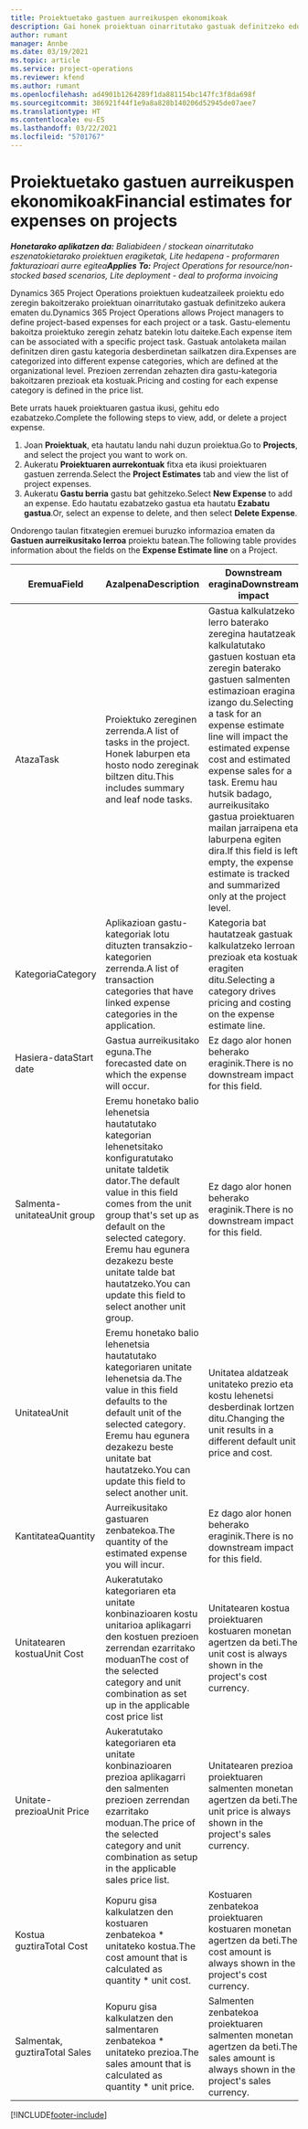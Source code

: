 ```yaml
---
title: Proiektuetako gastuen aurreikuspen ekonomikoak
description: Gai honek proiektuan oinarritutako gastuak definitzeko edo kalkulatzeko informazioa eskaintzen du.
author: rumant
manager: Annbe
ms.date: 03/19/2021
ms.topic: article
ms.service: project-operations
ms.reviewer: kfend
ms.author: rumant
ms.openlocfilehash: ad4901b1264289f1da881154bc147fc3f8da698f
ms.sourcegitcommit: 386921f44f1e9a8a828b140206d52945de07aee7
ms.translationtype: HT
ms.contentlocale: eu-ES
ms.lasthandoff: 03/22/2021
ms.locfileid: "5701767"
---
```

# <a name="financial-estimates-for-expenses-on-projects"></a><span data-ttu-id="3b116-103">Proiektuetako gastuen aurreikuspen ekonomikoak</span><span class="sxs-lookup"><span data-stu-id="3b116-103">Financial estimates for expenses on projects</span></span>
<span data-ttu-id="3b116-104">_**Honetarako aplikatzen da:** Baliabideen / stockean oinarritutako eszenatokietarako proiektuen eragiketak, Lite hedapena - proformaren fakturazioari aurre egitea_</span><span class="sxs-lookup"><span data-stu-id="3b116-104">_**Applies To:** Project Operations for resource/non-stocked based scenarios, Lite deployment - deal to proforma invoicing_</span></span>

<span data-ttu-id="3b116-105">Dynamics 365 Project Operations proiektuen kudeatzaileek proiektu edo zeregin bakoitzerako proiektuan oinarritutako gastuak definitzeko aukera ematen du.</span><span class="sxs-lookup"><span data-stu-id="3b116-105">Dynamics 365 Project Operations allows Project managers to define project-based expenses for each project or a task.</span></span> <span data-ttu-id="3b116-106">Gastu-elementu bakoitza proiektuko zeregin zehatz batekin lotu daiteke.</span><span class="sxs-lookup"><span data-stu-id="3b116-106">Each expense item can be associated with a specific project task.</span></span> <span data-ttu-id="3b116-107">Gastuak antolaketa mailan definitzen diren gastu kategoria desberdinetan sailkatzen dira.</span><span class="sxs-lookup"><span data-stu-id="3b116-107">Expenses are categorized into different expense categories, which are defined at the organizational level.</span></span> <span data-ttu-id="3b116-108">Prezioen zerrendan zehazten dira gastu-kategoria bakoitzaren prezioak eta kostuak.</span><span class="sxs-lookup"><span data-stu-id="3b116-108">Pricing and costing for each expense category is defined in the price list.</span></span> 

<span data-ttu-id="3b116-109">Bete urrats hauek proiektuaren gastua ikusi, gehitu edo ezabatzeko.</span><span class="sxs-lookup"><span data-stu-id="3b116-109">Complete the following steps to view, add, or delete a project expense.</span></span>

1. <span data-ttu-id="3b116-110">Joan **Proiektuak**, eta hautatu landu nahi duzun proiektua.</span><span class="sxs-lookup"><span data-stu-id="3b116-110">Go to **Projects**, and select the project you want to work on.</span></span>
2. <span data-ttu-id="3b116-111">Aukeratu **Proiektuaren aurrekontuak** fitxa eta ikusi proiektuaren gastuen zerrenda.</span><span class="sxs-lookup"><span data-stu-id="3b116-111">Select the **Project Estimates** tab and view the list of project expenses.</span></span>
3. <span data-ttu-id="3b116-112">Aukeratu **Gastu berria** gastu bat gehitzeko.</span><span class="sxs-lookup"><span data-stu-id="3b116-112">Select **New Expense** to add an expense.</span></span> <span data-ttu-id="3b116-113">Edo hautatu ezabatzeko gastua eta hautatu **Ezabatu gastua**.</span><span class="sxs-lookup"><span data-stu-id="3b116-113">Or, select an expense to delete, and then select **Delete Expense**.</span></span>

<span data-ttu-id="3b116-114">Ondorengo taulan fitxategien eremuei buruzko informazioa ematen da **Gastuen aurreikusitako lerroa** proiektu batean.</span><span class="sxs-lookup"><span data-stu-id="3b116-114">The following table provides information about the fields on the **Expense Estimate line** on a Project.</span></span> 

| <span data-ttu-id="3b116-115">**Eremua**</span><span class="sxs-lookup"><span data-stu-id="3b116-115">**Field**</span></span> | <span data-ttu-id="3b116-116">**Azalpena**</span><span class="sxs-lookup"><span data-stu-id="3b116-116">**Description**</span></span> | <span data-ttu-id="3b116-117">**Downstream eragina**</span><span class="sxs-lookup"><span data-stu-id="3b116-117">**Downstream impact**</span></span> |
| --- | --- | --- |
| <span data-ttu-id="3b116-118">Ataza</span><span class="sxs-lookup"><span data-stu-id="3b116-118">Task</span></span> | <span data-ttu-id="3b116-119">Proiektuko zereginen zerrenda.</span><span class="sxs-lookup"><span data-stu-id="3b116-119">A list of tasks in the project.</span></span> <span data-ttu-id="3b116-120">Honek laburpen eta hosto nodo zereginak biltzen ditu.</span><span class="sxs-lookup"><span data-stu-id="3b116-120">This includes summary and leaf node tasks.</span></span> | <span data-ttu-id="3b116-121">Gastua kalkulatzeko lerro baterako zeregina hautatzeak kalkulatutako gastuen kostuan eta zeregin baterako gastuen salmenten estimazioan eragina izango du.</span><span class="sxs-lookup"><span data-stu-id="3b116-121">Selecting a task for an expense estimate line will impact the estimated expense cost and estimated expense sales for a task.</span></span> <span data-ttu-id="3b116-122">Eremu hau hutsik badago, aurreikusitako gastua proiektuaren mailan jarraipena eta laburpena egiten dira.</span><span class="sxs-lookup"><span data-stu-id="3b116-122">If this field is left empty, the expense estimate is tracked and summarized only at the project level.</span></span> |
| <span data-ttu-id="3b116-123">Kategoria</span><span class="sxs-lookup"><span data-stu-id="3b116-123">Category</span></span> | <span data-ttu-id="3b116-124">Aplikazioan gastu-kategoriak lotu dituzten transakzio-kategorien zerrenda.</span><span class="sxs-lookup"><span data-stu-id="3b116-124">A list of transaction categories that have linked expense categories in the application.</span></span> | <span data-ttu-id="3b116-125">Kategoria bat hautatzeak gastuak kalkulatzeko lerroan prezioak eta kostuak eragiten ditu.</span><span class="sxs-lookup"><span data-stu-id="3b116-125">Selecting a category drives pricing and costing on the expense estimate line.</span></span> |
| <span data-ttu-id="3b116-126">Hasiera-data</span><span class="sxs-lookup"><span data-stu-id="3b116-126">Start date</span></span> | <span data-ttu-id="3b116-127">Gastua aurreikusitako eguna.</span><span class="sxs-lookup"><span data-stu-id="3b116-127">The forecasted date on which the expense will occur.</span></span> | <span data-ttu-id="3b116-128">Ez dago alor honen beherako eraginik.</span><span class="sxs-lookup"><span data-stu-id="3b116-128">There is no downstream impact for this field.</span></span> |
| <span data-ttu-id="3b116-129">Salmenta-unitatea</span><span class="sxs-lookup"><span data-stu-id="3b116-129">Unit group</span></span> | <span data-ttu-id="3b116-130">Eremu honetako balio lehenetsia hautatutako kategorian lehenetsitako konfiguratutako unitate taldetik dator.</span><span class="sxs-lookup"><span data-stu-id="3b116-130">The default value in this field comes from the unit group that's set up as default on the selected category.</span></span> <span data-ttu-id="3b116-131">Eremu hau egunera dezakezu beste unitate talde bat hautatzeko.</span><span class="sxs-lookup"><span data-stu-id="3b116-131">You can update this field to select another unit group.</span></span> | <span data-ttu-id="3b116-132">Ez dago alor honen beherako eraginik.</span><span class="sxs-lookup"><span data-stu-id="3b116-132">There is no downstream impact for this field.</span></span> |
| <span data-ttu-id="3b116-133">Unitatea</span><span class="sxs-lookup"><span data-stu-id="3b116-133">Unit</span></span> | <span data-ttu-id="3b116-134">Eremu honetako balio lehenetsia hautatutako kategoriaren unitate lehenetsia da.</span><span class="sxs-lookup"><span data-stu-id="3b116-134">The value in this field defaults to the default unit of the selected category.</span></span> <span data-ttu-id="3b116-135">Eremu hau egunera dezakezu beste unitate bat hautatzeko.</span><span class="sxs-lookup"><span data-stu-id="3b116-135">You can update this field to select another unit.</span></span> | <span data-ttu-id="3b116-136">Unitatea aldatzeak unitateko prezio eta kostu lehenetsi desberdinak lortzen ditu.</span><span class="sxs-lookup"><span data-stu-id="3b116-136">Changing the unit results in a different default unit price and cost.</span></span> |
| <span data-ttu-id="3b116-137">Kantitatea</span><span class="sxs-lookup"><span data-stu-id="3b116-137">Quantity</span></span> | <span data-ttu-id="3b116-138">Aurreikusitako gastuaren zenbatekoa.</span><span class="sxs-lookup"><span data-stu-id="3b116-138">The quantity of the estimated expense you will incur.</span></span> | <span data-ttu-id="3b116-139">Ez dago alor honen beherako eraginik.</span><span class="sxs-lookup"><span data-stu-id="3b116-139">There is no downstream impact for this field.</span></span> |
| <span data-ttu-id="3b116-140">Unitatearen kostua</span><span class="sxs-lookup"><span data-stu-id="3b116-140">Unit Cost</span></span> | <span data-ttu-id="3b116-141">Aukeratutako kategoriaren eta unitate konbinazioaren kostu unitarioa aplikagarri den kostuen prezioen zerrendan ezarritako moduan</span><span class="sxs-lookup"><span data-stu-id="3b116-141">The cost of the selected category and unit combination as set up in the applicable cost price list</span></span> | <span data-ttu-id="3b116-142">Unitatearen kostua proiektuaren kostuaren monetan agertzen da beti.</span><span class="sxs-lookup"><span data-stu-id="3b116-142">The unit cost is always shown in the project's cost currency.</span></span> |
| <span data-ttu-id="3b116-143">Unitate-prezioa</span><span class="sxs-lookup"><span data-stu-id="3b116-143">Unit Price</span></span> | <span data-ttu-id="3b116-144">Aukeratutako kategoriaren eta unitate konbinazioaren prezioa aplikagarri den salmenten prezioen zerrendan ezarritako moduan.</span><span class="sxs-lookup"><span data-stu-id="3b116-144">The price of the selected category and unit combination as setup in the applicable sales price list.</span></span> | <span data-ttu-id="3b116-145">Unitatearen prezioa proiektuaren salmenten monetan agertzen da beti.</span><span class="sxs-lookup"><span data-stu-id="3b116-145">The unit price is always shown in the project's sales currency.</span></span> |
| <span data-ttu-id="3b116-146">Kostua guztira</span><span class="sxs-lookup"><span data-stu-id="3b116-146">Total Cost</span></span> | <span data-ttu-id="3b116-147">Kopuru gisa kalkulatzen den kostuaren zenbatekoa \* unitateko kostua.</span><span class="sxs-lookup"><span data-stu-id="3b116-147">The cost amount that is calculated as quantity \* unit cost.</span></span>| <span data-ttu-id="3b116-148">Kostuaren zenbatekoa proiektuaren kostuaren monetan agertzen da beti.</span><span class="sxs-lookup"><span data-stu-id="3b116-148">The cost amount is always shown in the project's cost currency.</span></span> |
| <span data-ttu-id="3b116-149">Salmentak, guztira</span><span class="sxs-lookup"><span data-stu-id="3b116-149">Total Sales</span></span> | <span data-ttu-id="3b116-150">Kopuru gisa kalkulatzen den salmentaren zenbatekoa \* unitateko prezioa.</span><span class="sxs-lookup"><span data-stu-id="3b116-150">The sales amount that is calculated as quantity \* unit price.</span></span> | <span data-ttu-id="3b116-151">Salmenten zenbatekoa proiektuaren salmenten monetan agertzen da beti.</span><span class="sxs-lookup"><span data-stu-id="3b116-151">The sales amount is always shown in the project's sales currency.</span></span> |


[!INCLUDE[footer-include](../includes/footer-banner.md)]
